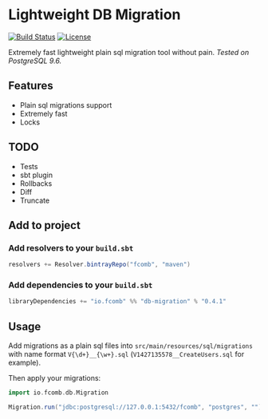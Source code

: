 # Lightweight DB Migration

[![Build Status](https://travis-ci.org/fcomb/db-migration.svg?branch=develop)](https://travis-ci.org/fcomb/db-migration)
[![License](https://img.shields.io/:license-MIT-green.svg)](http://opensource.org/licenses/MIT)

Extremely fast lightweight plain sql migration tool without pain.
_Tested on PostgreSQL 9.6._

## Features

* Plain sql migrations support
* Extremely fast
* Locks

## TODO

* Tests
* sbt plugin
* Rollbacks
* Diff
* Truncate

## Add to project

### Add resolvers to your `build.sbt`

```scala
resolvers += Resolver.bintrayRepo("fcomb", "maven")
```

### Add dependencies to your `build.sbt`

```scala
libraryDependencies += "io.fcomb" %% "db-migration" % "0.4.1"
```

## Usage

Add migrations as a plain sql files into `src/main/resources/sql/migrations` with name format `V{\d+}__{\w+}.sql` (`V1427135578__CreateUsers.sql` for example).

Then apply your migrations:

```scala
import io.fcomb.db.Migration

Migration.run("jdbc:postgresql://127.0.0.1:5432/fcomb", "postgres", "")
```
